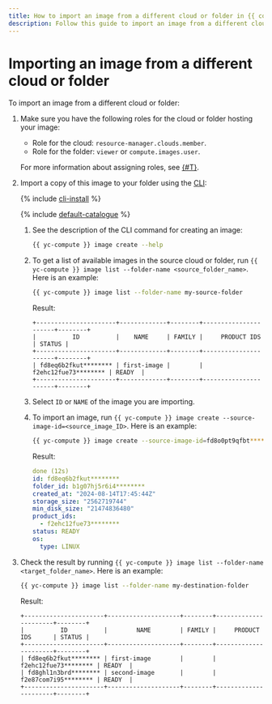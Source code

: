 ```yaml
---
title: How to import an image from a different cloud or folder in {{ compute-full-name }}
description: Follow this guide to import an image from a different cloud or folder.
---
```


# Importing an image from a different cloud or folder

To import an image from a different cloud or folder:

  1. Make sure you have the following roles for the cloud or folder hosting your image:

     * Role for the cloud: `resource-manager.clouds.member`.
     * Role for the folder: `viewer` or `compute.images.user`.

     For more information about assigning roles, see [{#T}](../../../iam/operations/roles/grant.md).

  1. Import a copy of this image to your folder using the [CLI](../../../cli/quickstart.md):

     {% include [cli-install](../../../_includes/cli-install.md) %}

     {% include [default-catalogue](../../../_includes/default-catalogue.md) %}

     1. See the description of the CLI command for creating an image:

        ```bash
        {{ yc-compute }} image create --help
        ```

     1. To get a list of available images in the source cloud or folder, run `{{ yc-compute }} image list --folder-name <source_folder_name>`. Here is an example:

        ```bash
        {{ yc-compute }} image list --folder-name my-source-folder
        ```

        Result:

        ```text
        +----------------------+-------------+--------+----------------------+--------+
        |          ID          |    NAME     | FAMILY |     PRODUCT IDS      | STATUS |
        +----------------------+-------------+--------+----------------------+--------+
        | fd8eq6b2fkut******** | first-image |        | f2ehc12fue73******** | READY  |
        +----------------------+-------------+--------+----------------------+--------+
        ```

     1. Select `ID` or `NAME` of the image you are importing.

     1. To import an image, run `{{ yc-compute }} image create --source-image-id=<source_image_ID>`. Here is an example:

        ```bash
        {{ yc-compute }} image create --source-image-id=fd8o0pt9qfbt********
        ```

        Result:

        ```yaml
        done (12s)
        id: fd8eq6b2fkut********
        folder_id: b1g07hj5r6i4********
        created_at: "2024-08-14T17:45:44Z"
        storage_size: "2562719744"
        min_disk_size: "21474836480"
        product_ids:
          - f2ehc12fue73********
        status: READY
        os:
          type: LINUX
        ```

   1. Check the result by running `{{ yc-compute }} image list --folder-name <target_folder_name>`. Here is an example:

      ```bash
      {{ yc-compute }} image list --folder-name my-destination-folder
      ```

      Result:

      ```text
      +----------------------+--------------------+--------+----------------------+--------+
      |          ID          |        NAME        | FAMILY |     PRODUCT IDS      | STATUS |
      +----------------------+--------------------+--------+----------------------+--------+
      | fd8eq6b2fkut******** | first-image        |        | f2ehc12fue73******** | READY  |
      | fd8ghl1n3brd******** | second-image       |        | f2e87com7i95******** | READY  |
      +----------------------+--------------------+--------+----------------------+--------+
      ```